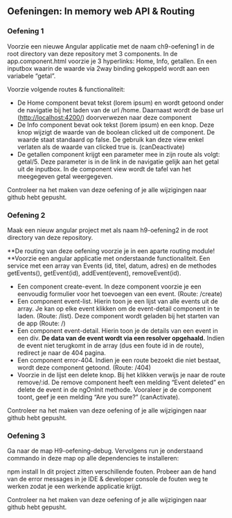 ## **Oefeningen: In memory web API & Routing**
### Oefening 1
Voorzie een nieuwe Angular applicatie met de naam ch9-oefening1 in de root directory van deze repository met 3 components. In de app.component.html voorzie je 3 hyperlinks: Home, Info, getallen. En een inputbox waarin de waarde via 2way binding gekoppeld wordt aan een variabele “getal”.

Voorzie volgende routes & functionaliteit:
*   De Home component bevat tekst (lorem ipsum) en wordt getoond onder de navigatie bij het laden van de url /home. Daarnaast wordt de base url ([http://localhost:4200/](http://localhost:4200/)) doorverwezen naar deze component
*   De Info component bevat ook tekst (lorem ipsum) en een knop. Deze knop wijzigt de waarde van de boolean clicked uit de component. De waarde staat standaard op false. De gebruik kan deze view enkel verlaten als de waarde van clicked true is. (canDeactivate)
*   De getallen component krijgt een parameter mee in zijn route als volgt: getal/5. Deze parameter is in de link in de navigatie gelijk aan het getal uit de inputbox. In de component view wordt de tafel van het meegegeven getal weergegeven. 

Controleer na het maken van deze oefening of je alle wijzigingen naar github hebt gepusht.

### Oefening 2
Maak een nieuw angular project met als naam h9-oefening2 in de root directory van deze repository.

**De routing van deze oefening voorzie je in een aparte routing module! **Voorzie een angular applicatie met onderstaande functionaliteit. Een service met een array van Events (id, titel, datum, adres) en de methodes getEvents(), getEvent(id), addEvent(event), removeEvent(id).

*   Een component create-event. In deze component voorzie je een eenvoudig formulier voor het toevoegen van een event. (Route: /create)
*   Een component event-list. Hierin toon je een lijst van alle events uit de array. Je kan op elke event klikken om de event-detail component in te laden. (Route: /list). Deze component wordt geladen bij het starten van de app (Route: /)
*   Een component event-detail. Hierin toon je de details van een event in een div. **De data van de event wordt via een resolver opgehaald.** Indien de event niet terugkomt in de array (dus een foute id in de route), redirect je naar de 404 pagina.
*   Een component error-404. Indien je een route bezoekt die niet bestaat, wordt deze component getoond. (Route: /404)
*   Voorzie in de lijst een delete knop. Bij het klikken verwijs je naar de route remove/:id. De remove component heeft een melding “Event deleted” en delete de event in de ngOnInit methode. Vooraleer je de component toont, geef je een melding “Are you sure?” (canActivate).

Controleer na het maken van deze oefening of je alle wijzigingen naar github hebt gepusht.

### Oefening 3

Ga naar de map H9-oefening-debug. Vervolgens run je onderstaand commando in deze map op alle dependencies te installeren:

npm install
In dit project zitten verschillende fouten. Probeer aan de hand van de error messages in je IDE & developer console de fouten weg te werken zodat je een werkende applicatie krijgt.

Controleer na het maken van deze oefening of je alle wijzigingen naar github hebt gepusht.
